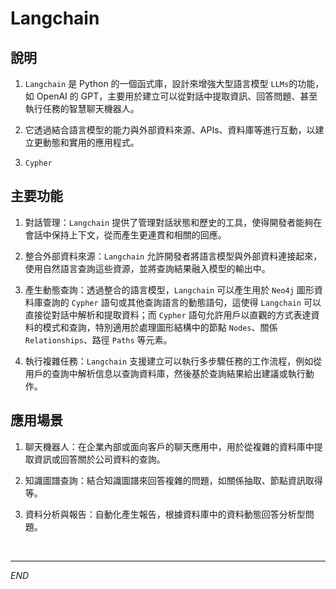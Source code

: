 # Langchain


## 說明

1. `Langchain` 是 Python 的一個函式庫，設計來增強大型語言模型 `LLMs`的功能，如 OpenAI 的 GPT，主要用於建立可以從對話中提取資訊、回答問題、甚至執行任務的智慧聊天機器人。

2. 它透過結合語言模型的能力與外部資料來源、APIs、資料庫等進行互動，以建立更動態和實用的應用程式。

3. `Cypher`

## 主要功能

1. 對話管理：`Langchain` 提供了管理對話狀態和歷史的工具，使得開發者能夠在會話中保持上下文，從而產生更連貫和相關的回應。

2. 整合外部資料來源：`Langchain` 允許開發者將語言模型與外部資料連接起來，使用自然語言查詢這些資源，並將查詢結果融入模型的輸出中。

3. 產生動態查詢：透過整合的語言模型，`Langchain` 可以產生用於 `Neo4j` 圖形資料庫查詢的 `Cypher` 語句或其他查詢語言的動態語句，這使得 `Langchain` 可以直接從對話中解析和提取資料；而 `Cypher` 語句允許用戶以直觀的方式表達資料的模式和查詢，特別適用於處理圖形結構中的節點 `Nodes`、關係 `Relationships`、路徑 `Paths` 等元素。

4. 執行複雜任務：`Langchain` 支援建立可以執行多步驟任務的工作流程，例如從用戶的查詢中解析信息以查詢資料庫，然後基於查詢結果給出建議或執行動作。

## 應用場景

1. 聊天機器人：在企業內部或面向客戶的聊天應用中，用於從複雜的資料庫中提取資訊或回答關於公司資料的查詢。

2. 知識圖譜查詢：結合知識圖譜來回答複雜的問題，如關係抽取、節點資訊取得等。

3. 資料分析與報告：自動化產生報告，根據資料庫中的資料動態回答分析型問題。

<br>

___

_END_
